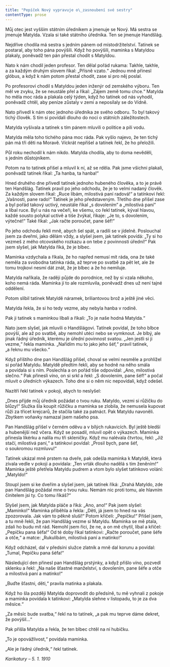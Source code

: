```yaml
---
title: "Pepíček Nový vypravuje o\_zasnoubení své sestry"
contentType: prose
---
```


  

Můj otec jest vyšším státním úředníkem a jmenuje se Nový. Má sestra se jmenuje Matylda. Vzala si také státního úředníka. Ten se jmenuje Handšlág.

Nejdříve chodila má sestra s jedním pánem od místodržitelství. Tatínek se postaral, aby toho pána povýšili. Když ho povýšili, maminka s Matyldou plakaly, poněvadž ten pán přestal chodit s Matyldou.

Nato k nám chodil jeden profesor. Ten dělal pořád rukama: Takhle, takhle, a za každým druhým slovem říkal: „Přísně vzato.“ Jednou mně přinesl glóbus, a když k nám potom přestal chodit, zase si pro něj poslal.

Po profesorovi chodil s Matyldou jeden inženýr od zemského výboru. Ten měl ve zvyku, že se neustále přel a říkal: „Zájem země tomu chce.“ Matylda ho měla moc ráda a plakala celý týden, když ho tatínek od nás vyhodil, poněvadž chtěl, aby peníze zůstaly v zemi a neposílaly se do Vídně.

Nato přivedl k nám otec jednoho úředníka ze svého odboru. To byl takový tichý člověk. S tím si povídali dlouho do noci o státních záležitostech.

Matylda vyšívala a tatínek s tím pánem mluvili o politice a pili vodu.

Matylda měla toho tichého pána moc ráda. Pak vyšlo najevo, že ten tichý pán má tři děti na Moravě. Víckrát nepřišel a tatínek řekl, že ho přeložili.

Půl roku nechodil k nám nikdo. Matylda chodila, aby to doma nevěděli, s jedním důstojníkem.

Potom na to tatínek přišel a mluvil k ní, až se rděla. Pak jsme všichni plakali, poněvadž tatínek říkal: „Ta hanba, ta hanba!“

Hned druhého dne přivedl tatínek jednoho hubeného člověka, a to je právě ten Handšlág. Tatínek pravil po jeho odchodu, že je to velmi nadaný člověk. Za každým slovem říkal: „Ruce líbám, milosti­vá paní radová!“ a tatínkovi řekl: „Vašnosti, pane rado!“ Tatínek je jeho představeným. Třetího dne přišel zase a byl pořád takový uctivý, neustále říkal „s dovolením“ a „milostivá paní“ a líbal ruce. Byl u nás na večeři, ke všemu, co řekl tatínek, kýval hlavou, každé sousto polykal uctivě a tiše žvýkal, říkaje: „Je to, s dovolením, výtečné!“ Také říkal: „Jak račte poroučet, pane šéf!“

Po jeho odchodu řekli mně, abych šel spát, a radili se v jídelně. Poslouchal jsem za dveřmi, jako dělám vždy, a slyšel jsem, jak tatínek povídá: „Ty si ho vezmeš z mého otcovského rozkazu a on tebe z povinnosti úřední!“ Pak jsem slyšel, jak Matylda říká, že je blbec.

Maminka vzdychala a říkala, že ho napřed nemusí mít ráda, ona že také neměla za svobodna tatínka ráda, až teprve po svatbě za pět let, ale že tomu trojkovi nesmí dát znát, že je blbec a že ho nemiluje.

Matylda naříkala, že raději půjde do porodnice, než by si vzala někoho, koho nemá ráda. Maminka jí to ale rozmluvila, poněvadž dnes už není tajné oddělení.

Potom slíbil tatínek Matyldě náramek, briliantovou brož a ještě jiné věci.

Matylda řekla, že si ho tedy vezme, aby nebyla hanba v rodině.

Pak ji tatínek s maminkou líbali a říkali: „To je naše hodná Matylda.“

Nato jsem slyšel, jak mluvili o Handšlágovi. Tatínek povídal, že toho blbce povýší, ale až po svatbě, aby nemohl utéci nebo se vy­mknout. Je blbý, ale jinak řádný úředník, kterému je úřední povinnost svatou. „Jen jestli si ji vezme,“ řekla maminka. „Nařídím mu to jako jeho šéf,“ pravil tatínek, „a řeknu mu všecko.“

Když příštího dne pan Handšlág přišel, choval se velmi nesměle a prohlížel si pořád Matyldu. Matyldě předtím řekli, aby se hodně na něho smála a povídala si s ním. Poslechla a on pořád tiše odpovídal: „Ano, milostivá slečno.“ Pak přinesli víno, on si srkl a řekl: „S dovolením, pane šéf!“ a počal mluvit o úředních výkazech. Toho dne si o něm nic nepovídali, když odešel.

Nazítří řekl tatínek v pokoji, abych to neslyšel:

„Dnes přijde můj úředník požádat o tvou ruku. Matyldo, vezmi si růžičku do blůzy!“ Služka šla koupit růžičku a maminka se zlobila, že nemusela kupovat růži za třicet krejcarů, že stačila také za patnáct. Pak Matyldu navoněli. Zbytkem voňavky namazal jsem našeho psa.

Pan Handšlág přišel v černém oděvu a v bílých rukavicích. Byl ještě bledší a hubenější než včera. Když se posadil, mluvil opět o výkazech. Maminka přinesla likérku a nalila mu tři skleničky. Když mu nalévala čtvrtou, řekl: „Již stačí, milostivá paní,“ a tatínkovi povídal: „Prosil bych, pane šéf, o soukromou rozmluvu!“

Tatínek ukázal mně prstem na dveře, pak odešla maminka k Matyldě, která zívala vedle v pokoji a povídala: „Ten vrták dlouho nadělá s tím ženěním!“ Maminka ještě přetřela Matyldu pudrem a vtom bylo slyšet tatínkovo volání: „Matyldo!“

Stoupl jsem si ke dveřím a slyšel jsem, jak tatínek říká: „Drahá Matyldo, zde pan Handšlág požádal mne o tvou ruku. Nemám nic proti tomu, ale hlavním činitelem jsi ty. Co tomu říkáš?“

Slyšel jsem, jak Matylda pláče a říká: „Ano, ano!“ Pak jsem slyšel: „Maminko!“ Maminka přiběhla a řekla: „Děti, já jsem to hned na vás zpozorovala. Jak vám to pěkně sluší!“ Potom křičeli: „Pepíčku!“ Přišel jsem, a tu mně řekli, že pan Handšlág vezme si Matyldu. Maminka se mě ptala, zdali ho budu mít rád. Nemohl jsem říci, že ne, a on mě chytil, líbal a křičel: „Pepíčku pana šéfa!“ Od té doby říkal tatínkovi: „Račte poroučet, pane šéfe a otče,“ a matce: „Rukulíbám, milostivá paní a matinko!“

Když odcházel, dal v předsíni služce zlatník a mně dal korunu a povídal: „Tumal, Pepíčku pana šéfa!“

Následující den přinesl pan Handšlág prstýnky, a když přišlo víno, pozvedl sklenku a řekl: „Na naše šťastné manželství, s dovolením, pane šéfe a otče a milostivá paní a matinko!“

„Buďte šťastni, děti,“ pravila matinka a plakala.

Když ho šla později Matylda doprovodit do předsíně, tu mě vyhnali z pokoje a maminka povídala k tatínkovi: „Matylda slehne v listopadu, to je za dva měsíce.“

„Za měsíc bude svatba,“ řekl na to tatínek, „a pak mu teprve dáme dekret, že povýšil…“

Pak přišla Matylda a řekla, že ten blbec chtěl na ní hubičku.

„To je opovážlivost,“ povídala maminka.

„Ale je řádný úředník,“ řekl tatínek.

_Karikatury – 5. 1. 1910_
